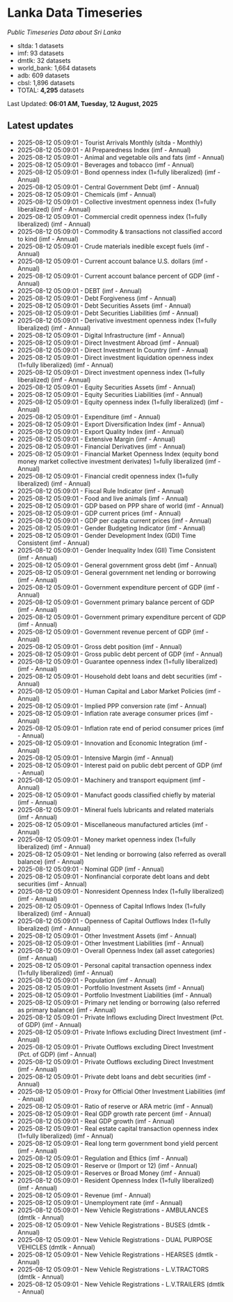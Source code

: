 # Lanka Data Timeseries
*Public Timeseries Data about Sri Lanka*

* sltda: 1 datasets
* imf: 93 datasets
* dmtlk: 32 datasets
* world_bank: 1,664 datasets
* adb: 609 datasets
* cbsl: 1,896 datasets
* TOTAL: **4,295** datasets

Last Updated: **06:01 AM, Tuesday, 12 August, 2025**

## Latest updates

* 2025-08-12 05:09:01 - Tourist Arrivals Monthly (sltda - Monthly)
* 2025-08-12 05:09:01 - AI Preparedness Index (imf - Annual)
* 2025-08-12 05:09:01 - Animal and vegetable oils and fats (imf - Annual)
* 2025-08-12 05:09:01 - Beverages and tobacco (imf - Annual)
* 2025-08-12 05:09:01 - Bond openness index (1=fully liberalized) (imf - Annual)
* 2025-08-12 05:09:01 - Central Government Debt (imf - Annual)
* 2025-08-12 05:09:01 - Chemicals (imf - Annual)
* 2025-08-12 05:09:01 - Collective investment openness index (1=fully liberalized) (imf - Annual)
* 2025-08-12 05:09:01 - Commercial credit openness index (1=fully liberalized) (imf - Annual)
* 2025-08-12 05:09:01 - Commodity & transactions not classified accord to kind (imf - Annual)
* 2025-08-12 05:09:01 - Crude materials inedible except fuels (imf - Annual)
* 2025-08-12 05:09:01 - Current account balance U.S. dollars (imf - Annual)
* 2025-08-12 05:09:01 - Current account balance percent of GDP (imf - Annual)
* 2025-08-12 05:09:01 - DEBT (imf - Annual)
* 2025-08-12 05:09:01 - Debt Forgiveness (imf - Annual)
* 2025-08-12 05:09:01 - Debt Securities Assets (imf - Annual)
* 2025-08-12 05:09:01 - Debt Securities Liabilities (imf - Annual)
* 2025-08-12 05:09:01 - Derivative investment openness index (1=fully liberalized) (imf - Annual)
* 2025-08-12 05:09:01 - Digital Infrastructure (imf - Annual)
* 2025-08-12 05:09:01 - Direct Investment Abroad (imf - Annual)
* 2025-08-12 05:09:01 - Direct Investment In Country (imf - Annual)
* 2025-08-12 05:09:01 - Direct investment liquidation openness index (1=fully liberalized) (imf - Annual)
* 2025-08-12 05:09:01 - Direct investment openness index (1=fully liberalized) (imf - Annual)
* 2025-08-12 05:09:01 - Equity Securities Assets (imf - Annual)
* 2025-08-12 05:09:01 - Equity Securities Liabilities (imf - Annual)
* 2025-08-12 05:09:01 - Equity openness index (1=fully liberalized) (imf - Annual)
* 2025-08-12 05:09:01 - Expenditure (imf - Annual)
* 2025-08-12 05:09:01 - Export Diversification Index (imf - Annual)
* 2025-08-12 05:09:01 - Export Quality Index (imf - Annual)
* 2025-08-12 05:09:01 - Extensive Margin (imf - Annual)
* 2025-08-12 05:09:01 - Financial Derivatives (imf - Annual)
* 2025-08-12 05:09:01 - Financial Market Openness Index (equity bond money market collective investment derivates) 1=fully liberalized (imf - Annual)
* 2025-08-12 05:09:01 - Financial credit openness index (1=fully liberalized) (imf - Annual)
* 2025-08-12 05:09:01 - Fiscal Rule Indicator (imf - Annual)
* 2025-08-12 05:09:01 - Food and live animals (imf - Annual)
* 2025-08-12 05:09:01 - GDP based on PPP share of world (imf - Annual)
* 2025-08-12 05:09:01 - GDP current prices (imf - Annual)
* 2025-08-12 05:09:01 - GDP per capita current prices (imf - Annual)
* 2025-08-12 05:09:01 - Gender Budgeting Indicator (imf - Annual)
* 2025-08-12 05:09:01 - Gender Development Index (GDI) Time Consistent (imf - Annual)
* 2025-08-12 05:09:01 - Gender Inequality Index (GII) Time Consistent (imf - Annual)
* 2025-08-12 05:09:01 - General government gross debt (imf - Annual)
* 2025-08-12 05:09:01 - General government net lending or borrowing (imf - Annual)
* 2025-08-12 05:09:01 - Government expenditure percent of GDP (imf - Annual)
* 2025-08-12 05:09:01 - Government primary balance percent of GDP (imf - Annual)
* 2025-08-12 05:09:01 - Government primary expenditure percent of GDP (imf - Annual)
* 2025-08-12 05:09:01 - Government revenue percent of GDP (imf - Annual)
* 2025-08-12 05:09:01 - Gross debt position (imf - Annual)
* 2025-08-12 05:09:01 - Gross public debt percent of GDP (imf - Annual)
* 2025-08-12 05:09:01 - Guarantee openness index (1=fully liberalized) (imf - Annual)
* 2025-08-12 05:09:01 - Household debt loans and debt securities (imf - Annual)
* 2025-08-12 05:09:01 - Human Capital and Labor Market Policies (imf - Annual)
* 2025-08-12 05:09:01 - Implied PPP conversion rate (imf - Annual)
* 2025-08-12 05:09:01 - Inflation rate average consumer prices (imf - Annual)
* 2025-08-12 05:09:01 - Inflation rate end of period consumer prices (imf - Annual)
* 2025-08-12 05:09:01 - Innovation and Economic Integration (imf - Annual)
* 2025-08-12 05:09:01 - Intensive Margin (imf - Annual)
* 2025-08-12 05:09:01 - Interest paid on public debt percent of GDP (imf - Annual)
* 2025-08-12 05:09:01 - Machinery and transport equipment (imf - Annual)
* 2025-08-12 05:09:01 - Manufact goods classified chiefly by material (imf - Annual)
* 2025-08-12 05:09:01 - Mineral fuels lubricants and related materials (imf - Annual)
* 2025-08-12 05:09:01 - Miscellaneous manufactured articles (imf - Annual)
* 2025-08-12 05:09:01 - Money market openness index (1=fully liberalized) (imf - Annual)
* 2025-08-12 05:09:01 - Net lending or borrowing (also referred as overall balance) (imf - Annual)
* 2025-08-12 05:09:01 - Nominal GDP (imf - Annual)
* 2025-08-12 05:09:01 - Nonfinancial corporate debt loans and debt securities (imf - Annual)
* 2025-08-12 05:09:01 - Nonresident Openness Index (1=fully liberalized) (imf - Annual)
* 2025-08-12 05:09:01 - Openness of Capital Inflows Index (1=fully liberalized) (imf - Annual)
* 2025-08-12 05:09:01 - Openness of Capital Outflows Index (1=fully liberalized) (imf - Annual)
* 2025-08-12 05:09:01 - Other Investment Assets (imf - Annual)
* 2025-08-12 05:09:01 - Other Investment Liabilities (imf - Annual)
* 2025-08-12 05:09:01 - Overall Openness Index (all asset categories) (imf - Annual)
* 2025-08-12 05:09:01 - Personal capital transaction openness index (1=fully liberalized) (imf - Annual)
* 2025-08-12 05:09:01 - Population (imf - Annual)
* 2025-08-12 05:09:01 - Portfolio Investment Assets (imf - Annual)
* 2025-08-12 05:09:01 - Portfolio Investment Liabilities (imf - Annual)
* 2025-08-12 05:09:01 - Primary net lending or borrowing (also referred as primary balance) (imf - Annual)
* 2025-08-12 05:09:01 - Private Inflows excluding Direct Investment (Pct. of GDP) (imf - Annual)
* 2025-08-12 05:09:01 - Private Inflows excluding Direct Investment (imf - Annual)
* 2025-08-12 05:09:01 - Private Outflows excluding Direct Investment (Pct. of GDP) (imf - Annual)
* 2025-08-12 05:09:01 - Private Outflows excluding Direct Investment (imf - Annual)
* 2025-08-12 05:09:01 - Private debt loans and debt securities (imf - Annual)
* 2025-08-12 05:09:01 - Proxy for Official Other Investment Liabilities (imf - Annual)
* 2025-08-12 05:09:01 - Ratio of reserve or ARA metric (imf - Annual)
* 2025-08-12 05:09:01 - Real GDP growth rate percent (imf - Annual)
* 2025-08-12 05:09:01 - Real GDP growth (imf - Annual)
* 2025-08-12 05:09:01 - Real estate capital transaction openness index (1=fully liberalized) (imf - Annual)
* 2025-08-12 05:09:01 - Real long term government bond yield percent (imf - Annual)
* 2025-08-12 05:09:01 - Regulation and Ethics (imf - Annual)
* 2025-08-12 05:09:01 - Reserve or (Import or 12) (imf - Annual)
* 2025-08-12 05:09:01 - Reserves or Broad Money (imf - Annual)
* 2025-08-12 05:09:01 - Resident Openness Index (1=fully liberalized) (imf - Annual)
* 2025-08-12 05:09:01 - Revenue (imf - Annual)
* 2025-08-12 05:09:01 - Unemployment rate (imf - Annual)
* 2025-08-12 05:09:01 - New Vehicle Registrations - AMBULANCES (dmtlk - Annual)
* 2025-08-12 05:09:01 - New Vehicle Registrations - BUSES (dmtlk - Annual)
* 2025-08-12 05:09:01 - New Vehicle Registrations - DUAL PURPOSE VEHICLES (dmtlk - Annual)
* 2025-08-12 05:09:01 - New Vehicle Registrations - HEARSES (dmtlk - Annual)
* 2025-08-12 05:09:01 - New Vehicle Registrations - L.V.TRACTORS (dmtlk - Annual)
* 2025-08-12 05:09:01 - New Vehicle Registrations - L.V.TRAILERS (dmtlk - Annual)